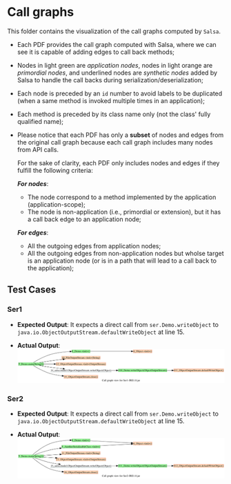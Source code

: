 # Call graphs


This folder contains the visualization of the call graphs computed by `Salsa`.

- Each PDF provides the call graph computed with Salsa, where we can see it is capable of adding edges to call back methods;
- Nodes in light green are *application nodes*, nodes in light orange are *primordial nodes*, and underlined nodes are *synthetic nodes* added by Salsa to handle the call backs during serialization/deserialization; 
- Each node is preceded by an `id` number to avoid labels to be duplicated (when a same method is invoked multiple times in an application);
- Each method is preceded by its class name only (not the class' fully qualified name);
- Please notice that each PDF has only a **subset** of nodes and edges from the original call graph because each call graph includes many nodes from API calls.

	For the sake of clarity, each PDF only includes nodes and edges if they fulfill the following criteria:
	
	***For nodes***: 
	
	- The node correspond to a method implemented by the application (application-scope);
	- The node is non-application (i.e., primordial or extension), but it has a call back edge to an application node;
	
	
	***For edges***: 
	
	- All the outgoing edges from application nodes;
	- All the outgoing edges from non-application nodes but wholse target is an application node (or is in a path that will lead to a call back to the application);




## Test Cases

### Ser1

- **Expected Output**: It expects a direct call from `ser.Demo.writeObject` to 
`java.io.ObjectOutputStream.defaultWriteObject` at line 15.

- **Actual Output**:![Ser1-JRE1.8.jar.png](https://github.com/SoftwareDesignLab/Salsa/blob/master/callgraphs/Ser1-JRE1.8.jar.png)


### Ser2

- **Expected Output**: It expects a direct call from `ser.Demo.writeObject` to 
`java.io.ObjectOutputStream.defaultWriteObject` at line 15.

- **Actual Output**:![Ser1-JRE1.8.jar.png](https://github.com/SoftwareDesignLab/Salsa/blob/master/callgraphs/Ser2-JRE1.8.jar.png)
